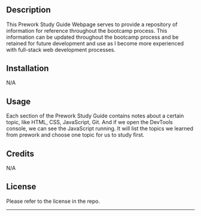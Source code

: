 # <Prework Study Guide Webpage>

## Description

This Prework Study Guide Webpage serves to provide a repository of information for reference throughout the bootcamp process. This information can be updated throughout the bootcamp process and be retained for future development and use as I become more experienced with full-stack web development processes.

## Installation

N/A

## Usage

Each section of the Prework Study Guide contains notes about a certain topic, like HTML, CSS, JavaScript, Git. And if we open the DevTools console, we can see the JavaScript running. It will list the topics we learned from prework and choose one topic for us to study first.

## Credits

N/A

## License

Please refer to the license in the repo.

---

